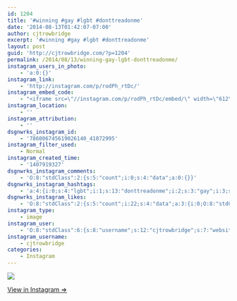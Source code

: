 ```yaml
---
id: 1204
title: '#winning #gay #lgbt #donttreadonme'
date: '2014-08-13T01:42:07-07:00'
author: cjtrowbridge
excerpt: '#winning #gay #lgbt #donttreadonme'
layout: post
guid: 'http://cjtrowbridge.com/?p=1204'
permalink: /2014/08/13/winning-gay-lgbt-donttreadonme/
instagram_users_in_photo:
    - 'a:0:{}'
instagram_link:
    - 'http://instagram.com/p/rodPh_rtDc/'
instagram_embed_code:
    - "<iframe src=\"//instagram.com/p/rodPh_rtDc/embed/\" width=\"612\" height=\"710\" frameborder=\"0\" scrolling=\"no\" allowtransparency=\"true\"></iframe>\n"
instagram_location:
    - ''
instagram_attribution:
    - ''
dsgnwrks_instagram_id:
    - '786006745619026140_41872995'
instagram_filter_used:
    - Normal
instagram_created_time:
    - '1407919327'
dsgnwrks_instagram_comments:
    - 'O:8:"stdClass":2:{s:5:"count";i:0;s:4:"data";a:0:{}}'
dsgnwrks_instagram_hashtags:
    - 'a:4:{i:0;s:4:"lgbt";i:1;s:13:"donttreadonme";i:2;s:3:"gay";i:3;s:7:"winning";}'
dsgnwrks_instagram_likes:
    - 'O:8:"stdClass":2:{s:5:"count";i:22;s:4:"data";a:3:{i:0;O:8:"stdClass":4:{s:8:"username";s:13:"migdaliacarda";s:15:"profile_picture";s:86:"https://instagramimages-a.akamaihd.net/profiles/profile_1156539490_75sq_1394548418.jpg";s:2:"id";s:10:"1156539490";s:9:"full_name";s:14:"Migdalia Carda";}i:1;O:8:"stdClass":4:{s:8:"username";s:17:"sonsoflibertytees";s:15:"profile_picture";s:105:"https://igcdn-photos-a-a.akamaihd.net/hphotos-ak-xap1/t51.2885-19/928335_1508985649334352_259805733_a.jpg";s:2:"id";s:10:"1123106516";s:9:"full_name";s:20:"Sons of Liberty Tees";}i:2;O:8:"stdClass":4:{s:8:"username";s:11:"maverrenata";s:15:"profile_picture";s:86:"https://instagramimages-a.akamaihd.net/profiles/profile_1147963109_75sq_1394153490.jpg";s:2:"id";s:10:"1147963109";s:9:"full_name";s:12:"Renata Maver";}}}'
instagram_type:
    - image
instagram_user:
    - 'O:8:"stdClass":6:{s:8:"username";s:12:"cjtrowbridge";s:7:"website";s:0:"";s:15:"profile_picture";s:103:"https://igcdn-photos-f-a.akamaihd.net/hphotos-ak-xpa1/t51.2885-19/925559_452430704897917_67836701_a.jpg";s:9:"full_name";s:13:"CJ Trowbridge";s:3:"bio";s:0:"";s:2:"id";s:8:"41872995";}'
instagram_username:
    - cjtrowbridge
categories:
    - Instagram
---
```


[![](http://scontent-a.cdninstagram.com/hphotos-xpa1/t51.2885-15/e15/10598594_1500433023507597_2087214101_n.jpg)](http://instagram.com/p/rodPh_rtDc/)

[View in Instagram ⇒](http://instagram.com/p/rodPh_rtDc/)